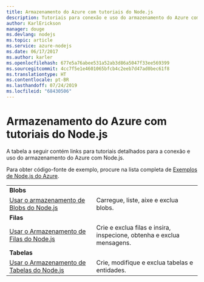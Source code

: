 ```yaml
---
title: Armazenamento do Azure com tutoriais do Node.js
description: Tutoriais para conexão e uso do armazenamento do Azure com Node.js.
author: KarlErickson
manager: douge
ms.devlang: nodejs
ms.topic: article
ms.service: azure-nodejs
ms.date: 06/17/2017
ms.author: karler
ms.openlocfilehash: 677e5a76abee531a52ab3d86a5047f33ee569399
ms.sourcegitcommit: 4cc7f5e1e4601065bfcb4c2eeb7d47ad0bec61f8
ms.translationtype: HT
ms.contentlocale: pt-BR
ms.lasthandoff: 07/24/2019
ms.locfileid: "68430506"
---
```

# <a name="azure-storage-with-nodejs-tutorials"></a>Armazenamento do Azure com tutoriais do Node.js

A tabela a seguir contém links para tutoriais detalhados para a conexão e uso do armazenamento do Azure com Node.js.

Para obter código-fonte de exemplo, procure na lista completa de [Exemplos de Node.js do Azure](https://azure.microsoft.com/resources/samples/?term=nodejs).

| | |
|---|---|
| **Blobs** ||
| [Usar o armazenamento de Blobs do Node.js](/azure/storage/storage-nodejs-how-to-use-blob-storage?toc=/azure/javascript/toc.json&bc=/azure/javascript/breadcrumb/toc.json) | Carregue, liste, aixe e exclua blobs. |
| **Filas** ||
| [Usar o Armazenamento de Filas do Node.js](/azure/storage/storage-nodejs-how-to-use-queues?toc=/azure/javascript/toc.json&bc=/azure/javascript/breadcrumb/toc.json) | Crie e exclua filas e insira, inspecione, obtenha e exclua mensagens. |
| **Tabelas** ||
| [Usar o Armazenamento de Tabelas do Node.js](/azure/storage/storage-nodejs-how-to-use-table-storage?toc=/azure/javascript/toc.json&bc=/azure/javascript/breadcrumb/toc.json) | Crie, modifique e exclua tabelas e entidades. |
